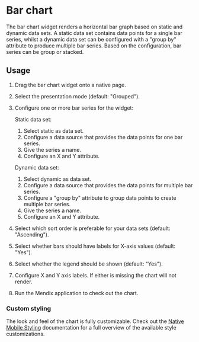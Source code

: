 # Bar chart

The bar chart widget renders a horizontal bar graph based on static and dynamic data sets. A static data set contains
data points for a single bar series, whilst a dynamic data set can be configured with a "group by" attribute to produce 
multiple bar series. Based on the configuration, bar series can be group or stacked.

## Usage

1. Drag the bar chart widget onto a native page.
1. Select the presentation mode (default: "Grouped").
1. Configure one or more bar series for the widget:

    Static data set:

    1. Select static as data set.
    1. Configure a data source that provides the data points for one bar series.
    1. Give the series a name.
    1. Configure an X and Y attribute.

    Dynamic data set:

    1. Select dynamic as data set.
    1. Configure a data source that provides the data points for multiple bar series.
    1. Configure a "group by" attribute to group data points to create multiple bar series.
    1. Give the series a name.
    1. Configure an X and Y attribute.

1. Select which sort order is preferable for your data sets (default: "Ascending").
1. Select whether bars should have labels for X-axis values (default: "Yes").
1. Select whether the legend should be shown (default: "Yes").
1. Configure X and Y axis labels. If either is missing the chart will not render. 
1. Run the Mendix application to check out the chart.

### Custom styling

The look and feel of the chart is fully customizable. Check out the
[Native Mobile Styling](https://docs.mendix.com/refguide/native-styling-refguide#) documentation for a full overview of
the available style customizations.
